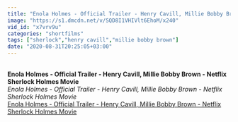 ```yaml
---
title: "Enola Holmes - Official Trailer - Henry Cavill, Millie Bobby Brown - Netflix Sherlock Holmes Movie"
image: "https://s1.dmcdn.net/v/SQD8I1VHIVlt6EhoM/x240"
vid_id: "x7vrv9u"
categories: "shortfilms"
tags: ["sherlock","henry cavill","millie bobby brown"]
date: "2020-08-31T20:25:05+03:00"
---
```

<br><b>Enola Holmes - Official Trailer - Henry Cavill, Millie Bobby Brown - Netflix Sherlock Holmes Movie</b><br> <i>Enola Holmes - Official Trailer - Henry Cavill, Millie Bobby Brown - Netflix Sherlock Holmes Movie</i><br> <u>Enola Holmes - Official Trailer - Henry Cavill, Millie Bobby Brown - Netflix Sherlock Holmes Movie</u>
